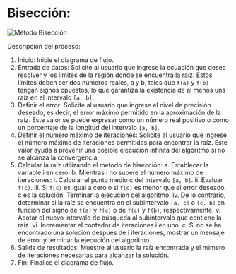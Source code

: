 # Bisección:

![Método Bisección](imagenes/metodo2.png)

Descripción del proceso:
1. Inicio: Inicie el diagrama de flujo.
2. Entrada de datos: Solicite al usuario que ingrese la ecuación que desea resolver y los límites de la región donde se encuentra la raíz. Estos límites deben ser dos números reales, a y b, tales que `f(a)` y `f(b)` tengan signos opuestos, lo que garantiza la existencia de al menos una raíz en el intervalo `[a, b]`.
3. Definir el error: Solicite al usuario que ingrese el nivel de precisión deseado, es decir, el error máximo permitido en la aproximación de la raíz. Este valor se puede expresar como un número real positivo o como un porcentaje de la longitud del intervalo `[a, b]`.
4. Definir el número máximo de iteraciones: Solicite al usuario que ingrese el número máximo de iteraciones permitidas para encontrar la raíz. Este valor ayuda a prevenir una posible ejecución infinita del algoritmo si no se alcanza la convergencia.
5. Calcular la raíz utilizando el método de bisección: 
  a. Establecer la variable i en cero.
  b. Mientras i no supere el número máximo de iteraciones:
   i. Calcular el punto medio c del intervalo `[a, b]`.
   ii. Evaluar `f(c)`.
   iii. Si `f(c)` es igual a cero o si `f(c)` es menor que el error deseado, c es la solución. Terminar la         ejecución del algoritmo.
   iv. De lo contrario, determinar si la raíz se encuentra en el subintervalo `[a, c]` o `[c, b]` en función del signo de `f(a)` y `f(c)` o de `f(c)` y `f(b)`, respectivamente.
   v. Acotar el nuevo intervalo de búsqueda al subintervalo que contiene la raíz.
   vi. Incrementar el contador de iteraciones i en uno.
  c. Si no se ha encontrado una solución después de i iteraciones, mostrar un mensaje de error y terminar la ejecución del
    algoritmo.
7. Salida de resultados: Muestre al usuario la raíz encontrada y el número de iteraciones necesarias para alcanzar la solución.
8. Fin: Finalice el diagrama de flujo.
